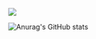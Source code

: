 <img src="https://capsule-render.vercel.app/api?type=waving&color=auto&height=200&section=header&text=GDGithub&fontSize=90" />



![Anurag's GitHub stats](https://github-readme-stats.vercel.app/api?username=doni3134&show_icons=true&theme=radical)
